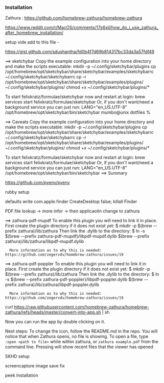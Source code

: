 ### Installation

Zathura : https://github.com/homebrew-zathura/homebrew-zathura

https://www.reddit.com/r/MacOS/comments/17s6xil/how_do_i_use_zathura_after_homebrew_installation/

setup vide add to this file -

https://gist.github.com/sdushantha/fd0b4f7d69b814317bc33da3a57fdf49

==> sketchybar
Copy the example configuration into your home directory and make the scripts executable:
mkdir -p ~/.config/sketchybar/plugins
cp /opt/homebrew/opt/sketchybar/share/sketchybar/examples/sketchybarrc ~/.config/sketchybar/sketchybarrc
cp -r /opt/homebrew/opt/sketchybar/share/sketchybar/examples/plugins/ ~/.config/sketchybar/plugins/
chmod +x ~/.config/sketchybar/plugins/\*

To start felixkratz/formulae/sketchybar now and restart at login:
brew services start felixkratz/formulae/sketchybar
Or, if you don't want/need a background service you can just run:
LANG="en_US.UTF-8" /opt/homebrew/opt/sketchybar/bin/sketchybar
mumbo@unix dotfiles %

==> Caveats
Copy the example configuration into your home directory and make the scripts executable:
mkdir -p ~/.config/sketchybar/plugins
cp /opt/homebrew/opt/sketchybar/share/sketchybar/examples/sketchybarrc ~/.config/sketchybar/sketchybarrc
cp -r /opt/homebrew/opt/sketchybar/share/sketchybar/examples/plugins/ ~/.config/sketchybar/plugins/
chmod +x ~/.config/sketchybar/plugins/\*

To start felixkratz/formulae/sketchybar now and restart at login:
brew services start felixkratz/formulae/sketchybar
Or, if you don't want/need a background service you can just run:
LANG="en_US.UTF-8" /opt/homebrew/opt/sketchybar/bin/sketchybar
==> Summary

https://github.com/pyenv/pyenv

rubby setup

defaults write com.apple.finder CreateDesktop false; killall Finder

PDF.file lookup -> more infor -> then applicaoitn change to zathura

==> zathura-pdf-mupdf
To enable this plugin you will need to link it in place.
First create the plugin directory if it does not exist yet:
$ mkdir -p $(brew --prefix zathura)/lib/zathura
Then link the .dylib to the directory:
$ ln -s $(brew --prefix zathura-pdf-mupdf)/libpdf-mupdf.dylib $(brew --prefix zathura)/lib/zathura/libpdf-mupdf.dylib

      More information as to why this is needed: https://github.com/zegervdv/homebrew-zathura/issues/19

==> zathura-pdf-poppler
To enable this plugin you will need to link it in place.
First create the plugin directory if it does not exist yet:
$ mkdir -p $(brew --prefix zathura)/lib/zathura
Then link the .dylib to the directory:
$ ln -s $(brew --prefix zathura-pdf-poppler)/libpdf-poppler.dylib $(brew --prefix zathura)/lib/zathura/libpdf-poppler.dylib

      More information as to why this is needed: https://github.com/zegervdv/homebrew-zathura/issues/19

curl https://raw.githubusercontent.com/homebrew-zathura/homebrew-zathura/refs/heads/master/convert-into-app.sh | sh

Now you can run the app by double clicking on it.

Next steps:
To change the icon, follow the README.md in the repo.
You will notice that when Zathura opens, no file is showing. To open a file, type `:open <path to file>` while within zathura, or `zathura example.pdf` from the command line. Pressing <Tab> will show recent files that the viewer has opened

SKHD setup

screencapture image save fix

peek Installation

